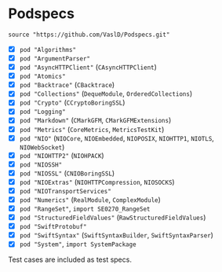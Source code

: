 # Podspecs

`source "https://github.com/VaslD/Podspecs.git"`

- [x] `pod "Algorithms"`
- [x] `pod "ArgumentParser"`
- [x] `pod "AsyncHTTPClient"` (`CAsyncHTTPClient`)
- [x] `pod "Atomics"`
- [x] `pod "Backtrace"` (`CBacktrace`)
- [x] `pod "Collections"` (`DequeModule`, `OrderedCollections`)
- [x] `pod "Crypto"` (`CCryptoBoringSSL`)
- [x] `pod "Logging"`
- [x] `pod "Markdown"` (`CMarkGFM`, `CMarkGFMExtensions`)
- [x] `pod "Metrics"` (`CoreMetrics`, `MetricsTestKit`)
- [x] `pod "NIO"` (`NIOCore`, `NIOEmbedded`, `NIOPOSIX`, `NIOHTTP1`, `NIOTLS`, `NIOWebSocket`)
- [x] `pod "NIOHTTP2"` (`NIOHPACK`)
- [x] `pod "NIOSSH"`
- [x] `pod "NIOSSL"` (`CNIOBoringSSL`)
- [x] `pod "NIOExtras"` (`NIOHTTPCompression`, `NIOSOCKS`)
- [x] `pod "NIOTransportServices"`
- [x] `pod "Numerics"` (`RealModule`, `ComplexModule`)
- [x] `pod "RangeSet"`, `import SE0270_RangeSet`
- [x] `pod "StructuredFieldValues"` (`RawStructuredFieldValues`)
- [x] `pod "SwiftProtobuf"`
- [x] `pod "SwiftSyntax"` (`SwiftSyntaxBuilder`, `SwiftSyntaxParser`)
- [x] `pod "System"`, `import SystemPackage`

Test cases are included as test specs.